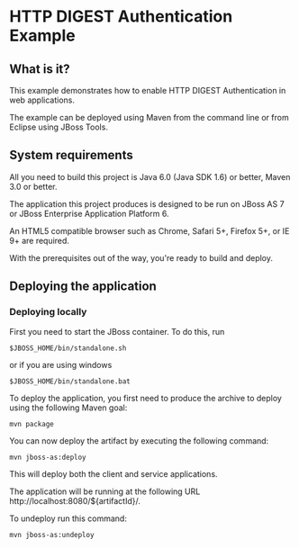 HTTP DIGEST Authentication Example
===================

What is it?
-----------

This example demonstrates how to enable HTTP DIGEST Authentication in web applications.

The example can be deployed using Maven from the command line or from Eclipse using JBoss Tools.

System requirements
-----------

All you need to build this project is Java 6.0 (Java SDK 1.6) or better, Maven 3.0 or better.

The application this project produces is designed to be run on JBoss AS 7 or JBoss Enterprise Application Platform 6.

An HTML5 compatible browser such as Chrome, Safari 5+, Firefox 5+, or IE 9+ are required.

With the prerequisites out of the way, you're ready to build and deploy.

Deploying the application
-----------

### Deploying locally

First you need to start the JBoss container. To do this, run

	$JBOSS_HOME/bin/standalone.sh

or if you are using windows

	$JBOSS_HOME/bin/standalone.bat

To deploy the application, you first need to produce the archive to deploy using the following Maven goal:

	mvn package

You can now deploy the artifact by executing the following command:

	mvn jboss-as:deploy

This will deploy both the client and service applications.

The application will be running at the following URL http://localhost:8080/${artifactId}/.

To undeploy run this command:

	mvn jboss-as:undeploy